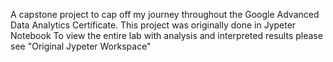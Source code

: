 A capstone project to cap off my journey throughout the Google Advanced Data Analytics Certificate.
This project was originally done in Jypeter Notebook
To view the entire lab with analysis and interpreted results please see "Original Jypeter Workspace"
